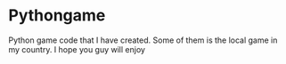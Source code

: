 # Pythongame
Python game code that I have created.
Some of them is the local game in my country.
I hope you guy will enjoy
